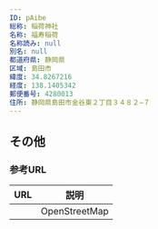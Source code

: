 ```yaml
---
ID: pAibe
総称: 稲荷神社
名称: 福寿稲荷
名称読み: null
別名: null
都道府県: 静岡県
区域: 島田市
緯度: 34.8267216
経度: 138.1405342
郵便番号: 4280013
住所: 静岡県島田市金谷東２丁目３４８２−７
---
```


## その他

### 参考URL

| URL | 説明          |
| --- | ------------- |
|     | OpenStreetMap |
